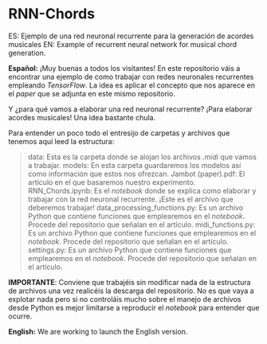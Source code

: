 # RNN-Chords
ES: Ejemplo de una red neuronal recurrente para la generación de acordes musicales
EN: Example of recurrent neural network for musical chord generation.

**Español:**
¡Muy buenas a todos los visitantes! En este repositorio váis a encontrar una ejemplo de como trabajar con redes neuronales recurrentes empleando *TensorFlow*. La idea es aplicar el concepto que nos aparece en el *paper* que se adjunta en este mismo repositorio.

Y ¿para qué vamos a elaborar una red neuronal recurrente? ¡Para elaborar acordes musicales! Una idea bastante chula.

Para entender un poco todo el entresijo de carpetas y archivos que tenemos aquí leed la estructura:

> data: Esta es la carpeta donde se alojan los archivos *.midi* que vamos a trabajar.
> models: En esta carpeta guardaremos los modelos así como información que estos nos ofrezcan.
> Jambot (paper).pdf: El artículo en el que basaremos nuestro experimento.
> RNN_Chords.ipynb: Es el *notebook* donde se explica como elaborar y trabajar con la red neuronal recurrente. ¡Este es el archivo que deberemos trabajar!
> data_processing_functions.py: Es un archivo Python que contiene funciones que emplearemos en el *notebook*. Procede del repositorio que señalan en el artículo.
> midi_functions.py: Es un archivo Python que contiene funciones que emplearemos en el *notebook*. Procede del repositorio que señalan en el artículo.
> settings.py: Es un archivo Python que contiene funciones que emplearemos en el *notebook*. Procede del repositorio que señalan en el artículo.

**IMPORTANTE**: Conviene que trabajéis sin modificar nada de la estructura de archivos una vez realicéis la descarga del repositorio. No es que vaya a explotar nada pero si no controláis mucho sobre el manejo de archivos desde Python es mejor limitarse a reproducir el *notebook* para entender que ocurre.

**English:**
We are working to launch the English version.
